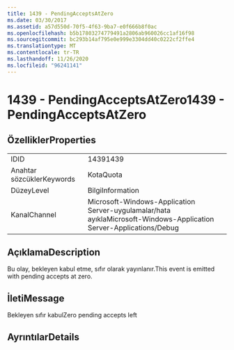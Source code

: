 ```yaml
---
title: 1439 - PendingAcceptsAtZero
ms.date: 03/30/2017
ms.assetid: a57d550d-70f5-4f63-9ba7-e0f666b8f0ac
ms.openlocfilehash: b5b17803274779491a2806ab960026cc1af16f98
ms.sourcegitcommit: bc293b14af795e0e999e3304dd40c0222cf2ffe4
ms.translationtype: MT
ms.contentlocale: tr-TR
ms.lasthandoff: 11/26/2020
ms.locfileid: "96241141"
---
```

# <a name="1439---pendingacceptsatzero"></a><span data-ttu-id="818a7-102">1439 - PendingAcceptsAtZero</span><span class="sxs-lookup"><span data-stu-id="818a7-102">1439 - PendingAcceptsAtZero</span></span>

## <a name="properties"></a><span data-ttu-id="818a7-103">Özellikler</span><span class="sxs-lookup"><span data-stu-id="818a7-103">Properties</span></span>  
  
|||  
|-|-|  
|<span data-ttu-id="818a7-104">ID</span><span class="sxs-lookup"><span data-stu-id="818a7-104">ID</span></span>|<span data-ttu-id="818a7-105">1439</span><span class="sxs-lookup"><span data-stu-id="818a7-105">1439</span></span>|  
|<span data-ttu-id="818a7-106">Anahtar sözcükler</span><span class="sxs-lookup"><span data-stu-id="818a7-106">Keywords</span></span>|<span data-ttu-id="818a7-107">Kota</span><span class="sxs-lookup"><span data-stu-id="818a7-107">Quota</span></span>|  
|<span data-ttu-id="818a7-108">Düzey</span><span class="sxs-lookup"><span data-stu-id="818a7-108">Level</span></span>|<span data-ttu-id="818a7-109">Bilgi</span><span class="sxs-lookup"><span data-stu-id="818a7-109">Information</span></span>|  
|<span data-ttu-id="818a7-110">Kanal</span><span class="sxs-lookup"><span data-stu-id="818a7-110">Channel</span></span>|<span data-ttu-id="818a7-111">Microsoft-Windows-Application Server-uygulamalar/hata ayıkla</span><span class="sxs-lookup"><span data-stu-id="818a7-111">Microsoft-Windows-Application Server-Applications/Debug</span></span>|  
  
## <a name="description"></a><span data-ttu-id="818a7-112">Açıklama</span><span class="sxs-lookup"><span data-stu-id="818a7-112">Description</span></span>  

 <span data-ttu-id="818a7-113">Bu olay, bekleyen kabul etme, sıfır olarak yayınlanır.</span><span class="sxs-lookup"><span data-stu-id="818a7-113">This event is emitted with pending accepts at zero.</span></span>  
  
## <a name="message"></a><span data-ttu-id="818a7-114">İleti</span><span class="sxs-lookup"><span data-stu-id="818a7-114">Message</span></span>  

 <span data-ttu-id="818a7-115">Bekleyen sıfır kabul</span><span class="sxs-lookup"><span data-stu-id="818a7-115">Zero pending accepts left</span></span>  
  
## <a name="details"></a><span data-ttu-id="818a7-116">Ayrıntılar</span><span class="sxs-lookup"><span data-stu-id="818a7-116">Details</span></span>
